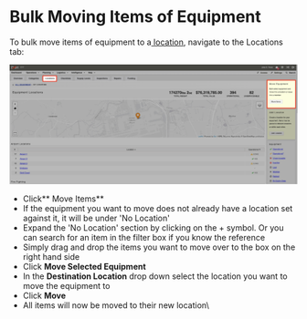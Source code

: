 # Bulk Moving Items of Equipment

To bulk move items of equipment to a[ location](./), navigate to the Locations tab:

![](<../../.gitbook/assets/bulk moving items.png>)

* Click** Move Items**
* If the equipment you want to move does not already have a location set against it, it will be under 'No Location'
* Expand the 'No Location' section by clicking on the + symbol. Or you can search for an item in the filter box if you know the reference
* Simply drag and drop the items you want to move over to the box on the right hand side
* Click **Move Selected Equipment**
* In the **Destination Location** drop down select the location you want to move the equipment to
* Click **Move**
* All items will now be moved to their new location\
